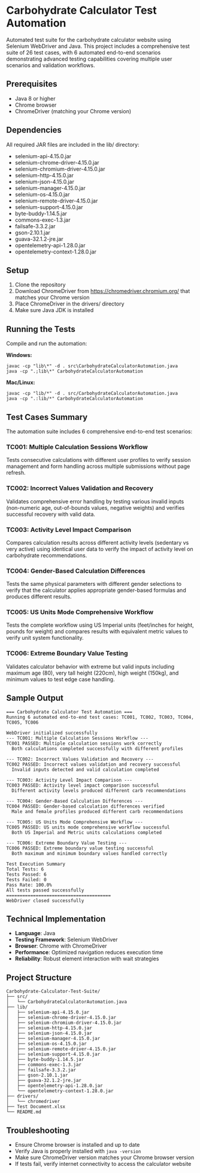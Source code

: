 # Carbohydrate Calculator Test Automation

Automated test suite for the carbohydrate calculator website using Selenium WebDriver and Java. This project includes a comprehensive test suite of 26 test cases, with 6 automated end-to-end scenarios demonstrating advanced testing capabilities covering multiple user scenarios and validation workflows.

## Prerequisites

- Java 8 or higher
- Chrome browser
- ChromeDriver (matching your Chrome version)

## Dependencies

All required JAR files are included in the lib/ directory:

- selenium-api-4.15.0.jar
- selenium-chrome-driver-4.15.0.jar
- selenium-chromium-driver-4.15.0.jar
- selenium-http-4.15.0.jar
- selenium-json-4.15.0.jar
- selenium-manager-4.15.0.jar
- selenium-os-4.15.0.jar
- selenium-remote-driver-4.15.0.jar
- selenium-support-4.15.0.jar
- byte-buddy-1.14.5.jar
- commons-exec-1.3.jar
- failsafe-3.3.2.jar
- gson-2.10.1.jar
- guava-32.1.2-jre.jar
- opentelemetry-api-1.28.0.jar
- opentelemetry-context-1.28.0.jar

## Setup

1. Clone the repository
2. Download ChromeDriver from https://chromedriver.chromium.org/ that matches your Chrome version
3. Place ChromeDriver in the drivers/ directory
4. Make sure Java JDK is installed

## Running the Tests

Compile and run the automation:

**Windows:**
```
javac -cp "lib\*" -d . src\CarbohydrateCalculatorAutomation.java
java -cp ".;lib\*" CarbohydrateCalculatorAutomation
```

**Mac/Linux:**
```
javac -cp "lib/*" -d . src/CarbohydrateCalculatorAutomation.java
java -cp ".:lib/*" CarbohydrateCalculatorAutomation
```

## Test Cases Summary

The automation suite includes 6 comprehensive end-to-end test scenarios:

### TC001: Multiple Calculation Sessions Workflow
Tests consecutive calculations with different user profiles to verify session management and form handling across multiple submissions without page refresh.

### TC002: Incorrect Values Validation and Recovery
Validates comprehensive error handling by testing various invalid inputs (non-numeric age, out-of-bounds values, negative weights) and verifies successful recovery with valid data.

### TC003: Activity Level Impact Comparison
Compares calculation results across different activity levels (sedentary vs very active) using identical user data to verify the impact of activity level on carbohydrate recommendations.

### TC004: Gender-Based Calculation Differences
Tests the same physical parameters with different gender selections to verify that the calculator applies appropriate gender-based formulas and produces different results.

### TC005: US Units Mode Comprehensive Workflow
Tests the complete workflow using US Imperial units (feet/inches for height, pounds for weight) and compares results with equivalent metric values to verify unit system functionality.

### TC006: Extreme Boundary Value Testing
Validates calculator behavior with extreme but valid inputs including maximum age (80), very tall height (220cm), high weight (150kg), and minimum values to test edge case handling.

## Sample Output

```
=== Carbohydrate Calculator Test Automation ===
Running 6 automated end-to-end test cases: TC001, TC002, TC003, TC004, TC005, TC006

WebDriver initialized successfully
--- TC001: Multiple Calculation Sessions Workflow ---
TC001 PASSED: Multiple calculation sessions work correctly
  Both calculations completed successfully with different profiles

--- TC002: Incorrect Values Validation and Recovery ---
TC002 PASSED: Incorrect values validation and recovery successful
  Invalid inputs detected and valid calculation completed

--- TC003: Activity Level Impact Comparison ---
TC003 PASSED: Activity level impact comparison successful
  Different activity levels produced different carb recommendations

--- TC004: Gender-Based Calculation Differences ---
TC004 PASSED: Gender-based calculation differences verified
  Male and female profiles produced different carb recommendations

--- TC005: US Units Mode Comprehensive Workflow ---
TC005 PASSED: US units mode comprehensive workflow successful
  Both US Imperial and Metric units calculations completed

--- TC006: Extreme Boundary Value Testing ---
TC006 PASSED: Extreme boundary value testing successful
  Both maximum and minimum boundary values handled correctly

Test Execution Summary
Total Tests: 6
Tests Passed: 6
Tests Failed: 0
Pass Rate: 100.0%
All tests passed successfully
=======================================
WebDriver closed successfully
```

## Technical Implementation

- **Language**: Java
- **Testing Framework**: Selenium WebDriver
- **Browser**: Chrome with ChromeDriver
- **Performance**: Optimized navigation reduces execution time
- **Reliability**: Robust element interaction with wait strategies

## Project Structure

```
Carbohydrate-Calculator-Test-Suite/
├── src/
│   └── CarbohydrateCalculatorAutomation.java
├── lib/
│   ├── selenium-api-4.15.0.jar
│   ├── selenium-chrome-driver-4.15.0.jar
│   ├── selenium-chromium-driver-4.15.0.jar
│   ├── selenium-http-4.15.0.jar
│   ├── selenium-json-4.15.0.jar
│   ├── selenium-manager-4.15.0.jar
│   ├── selenium-os-4.15.0.jar
│   ├── selenium-remote-driver-4.15.0.jar
│   ├── selenium-support-4.15.0.jar
│   ├── byte-buddy-1.14.5.jar
│   ├── commons-exec-1.3.jar
│   ├── failsafe-3.3.2.jar
│   ├── gson-2.10.1.jar
│   ├── guava-32.1.2-jre.jar
│   ├── opentelemetry-api-1.28.0.jar
│   └── opentelemetry-context-1.28.0.jar
├── drivers/
│   └── chromedriver
├── Test Document.xlsx
└── README.md
```

## Troubleshooting

- Ensure Chrome browser is installed and up to date
- Verify Java is properly installed with `java -version`
- Make sure ChromeDriver version matches your Chrome browser version
- If tests fail, verify internet connectivity to access the calculator website